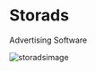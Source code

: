 # Storads
Advertising Software


![storadsimage](https://user-images.githubusercontent.com/79617146/122865865-f9e5d200-d31e-11eb-9fac-f49c91313255.png)
